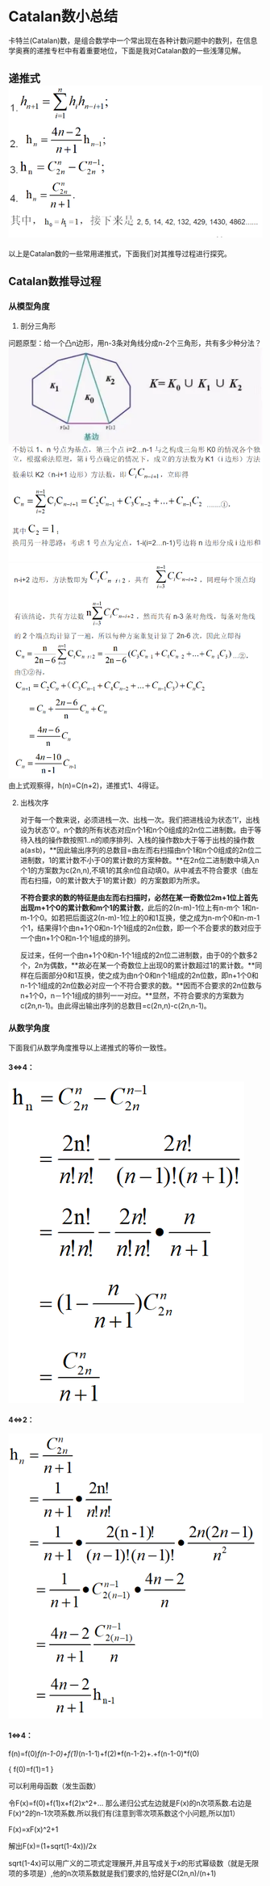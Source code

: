 # Catalan数小总结
卡特兰(Catalan)数，是组合数学中一个常出现在各种计数问题中的数列，在信息学奥赛的递推专栏中有着重要地位，下面是我对Catalan数的一些浅薄见解。
## 递推式![Catalan数递推式](pictures/Catalan数小总结1.png)
 以上是Catalan数的一些常用递推式，下面我们对其推导过程进行探究。
 ## Catalan数推导过程
 ### 从模型角度
 1. 剖分三角形
 
 问题原型：给一个凸n边形，用n-3条对角线分成n-2个三角形，共有多少种分法？
 ![剖分三角形](pictures/Catalan数小总结2.webp)
 ![pf2](pictures/Catalan数小总结3.png)
 ![pf3](pictures/Catalan数小总结4.png)
 由上式观察得，h(n)=C(n+2)，递推式1、4得证。
 
 
 2. 出栈次序
 
    对于每一个数来说，必须进栈一次、出栈一次。我们把进栈设为状态‘1’，出栈设为状态‘0’。n个数的所有状态对应n个1和n个0组成的2n位二进制数。由于等待入栈的操作数按照1‥n的顺序排列、入栈的操作数b大于等于出栈的操作数a(a≤b)，**因此输出序列的总数目=由左而右扫描由n个1和n个0组成的2n位二进制数，1的累计数不小于0的累计数的方案种数。**在2n位二进制数中填入n个1的方案数为c(2n,n),不填1的其余n位自动填0。从中减去不符合要求（由左而右扫描，0的累计数大于1的累计数）的方案数即为所求。
    
    **不符合要求的数的特征是由左而右扫描时，必然在某一奇数位2m+1位上首先出现m+1个0的累计数和m个1的累计数**，此后的2(n-m)-1位上有n-m个 1和n-m-1个0。如若把后面这2(n-m)-1位上的0和1互换，使之成为n-m个0和n-m-1个1，结果得1个由n+1个0和n-1个1组成的2n位数，即一个不合要求的数对应于一个由n+1个0和n-1个1组成的排列。
    
    反过来，任何一个由n+1个0和n-1个1组成的2n位二进制数，由于0的个数多2个，2n为偶数，**故必在某一个奇数位上出现0的累计数超过1的累计数。**同样在后面部分0和1互换，使之成为由n个0和n个1组成的2n位数，即n+1个0和n-1个1组成的2n位数必对应一个不符合要求的数。**因而不合要求的2n位数与n+1个0，n－1个1组成的排列一一对应。**显然，不符合要求的方案数为c(2n,n-1)。由此得出输出序列的总数目=c(2n,n)-c(2n,n-1)。
    
### 从数学角度
下面我们从数学角度推导以上递推式的等价一致性。
#### 3⇔4：
![34](pictures/Catalan数小总结5.png)
#### 4⇔2：
![42](pictures/Catalan数小总结6.png)
#### 1⇔4：

f(n)=f(0)*f(n-1-0)+f(1)*(n-1-1)+f(2)*f(n-1-2)+.+f(n-1-0)*f(0)

{ f(0)=f(1)=1 }

可以利用母函数（发生函数）

令F(x)=f(0)+f(1)x+f(2)x^2+...
那么递归公式左边就是F(x)的n次项系数.右边是F(x)^2的n-1次项系数.所以我们有(注意到零次项系数这个小问题,所以加1）

F(x)=xF(x)^2+1

解出F(x)=(1+sqrt(1-4x))/2x

sqrt(1-4x)可以用广义的二项式定理展开,并且写成关于x的形式幂级数（就是无限项的多项是）,他的n次项系数就是我们要求的,恰好是C(2n,n)/(n+1)

